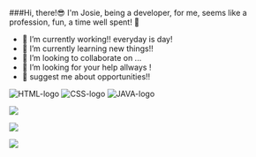 ###Hi, there!😎
I'm Josie, being a developer, for me, seems like a profession, fun, a time well spent! 👋

- 🔭 I’m currently working!! everyday is day!
- 🌱 I’m currently learning new things!!
- 👯 I’m looking to collaborate on ...
- 🤔 I’m looking for your help allways !
- 💬 suggest me about opportunities!!

 <img src="https://img.shields.io/badge/HTML-239120?style=for-the-badge&logo=html5&logoColor=white" alt="HTML-logo"/> 

 <img src="https://img.shields.io/badge/CSS3-1572B6?style=for-the-badge&logo=css3&logoColor=white" alt="CSS-logo"/>

 <img src="https://img.shields.io/badge/JavaScript-F7DF1E?style=for-the-badge&logo=javascript&logoColor=black" alt="JAVA-logo"/>

 <a href="https://www.instagram.com/menesesjosie"><img src="https://img.shields.io/badge/Instagram-E4405F?style=for-the-badge&logo=instagram&logoColor=white"/></a>
 
 

 <img src="https://img.shields.io/badge/Spotify-1ED760?&style=for-the-badge&logo=spotify&logoColor=white"/>

 
![](https://komarev.com/ghpvc/?username=josie240179)

